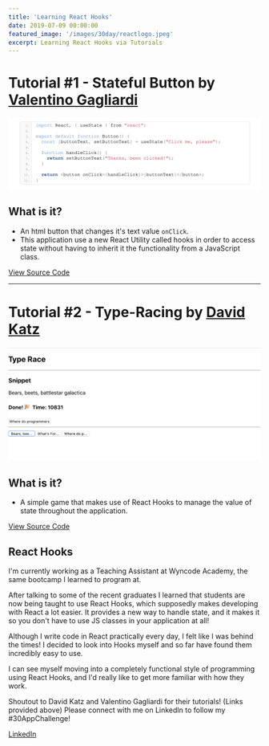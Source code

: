 ```yaml
---
title: 'Learning React Hooks'
date: 2019-07-09 00:00:00
featured_image: '/images/30day/reactlogo.jpeg'
excerpt: Learning React Hooks via Tutorials
---
```


# Tutorial #1 - Stateful Button by [Valentino Gagliardi](https://www.valentinog.com/blog/hooks/)

![](/images/30day/hooks-first-tutorial.png)

## What is it?

* An html button that changes it's text value `onClick`.
* This application use a new React Utility called hooks in order to access state without having to inherit it the functionality from a JavaScript class.

<a href="https://github.com/vpio/react-hooks" class="button button--large">View Source Code</a>

---

# Tutorial #2 - Type-Racing by [David Katz](https://medium.com/@dtkatz/react-hooks-tutorial-learn-by-building-b90ec4db2b8e)

![](/images/30day/type-race-hooks.png)

## What is it?

* A simple game that makes use of React Hooks to manage the value of state throughout the application.

<a href="https://github.com/vpio/Firebase-Storage-Tutorial" class="button button--large">View Source Code</a>

## React Hooks

I'm currently working as a Teaching Assistant at Wyncode Academy, the same bootcamp I learned to program at.

After talking to some of the recent graduates I learned that students are now being taught to use React Hooks, which supposedly makes developing with React a lot easier. It provides a new way to handle state, and it makes it so you don't have to use JS classes in your application at all!

Although I write code in React practically every day, I felt like I was behind the times! I decided to look into Hooks myself and so far have found them incredibly easy to use.

I can see myself moving into a completely functional style of programming using React Hooks, and I'd really like to get more familiar with how they work.

Shoutout to David Katz and Valentino Gagliardi for their tutorials! (Links provided above)
Please connect with me on LinkedIn to follow my #30AppChallenge!


<a href="https://www.linkedin.com/in/piomolina/" class="button button--large">LinkedIn</a>
